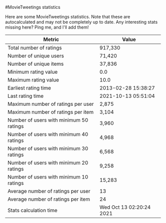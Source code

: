 #MovieTweetings statistics

Here are some MovieTweetings statistics. Note that these are autocalculated and may not be completely up to date. Any interesting stats missing here? Ping me, and I'll add them!

Metric | Value
--- | ---
Total number of ratings                 | 917,330
Number of unique users                  | 71,420
Number of unique items                  | 37,836
Minimum rating value                    | 0.0
Maximum rating value                    | 10.0
Earliest rating time                    | 2013-02-28 15:38:27
Last rating time                        | 2021-10-13 05:51:04
Maximum number of ratings per user      | 2,875
Maximum number of ratings per item      | 3,104
Number of users with minimum 50 ratings | 3,960
Number of users with minimum 40 ratings | 4,968
Number of users with minimum 30 ratings | 6,568
Number of users with minimum 20 ratings | 9,258
Number of users with minimum 10 ratings | 15,283
Average number of ratings per user      | 13
Average number of ratings per item      | 24
Stats calculation time                  | Wed Oct 13 02:20:24 2021

